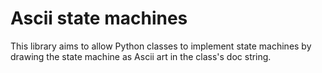 # Ascii state machines

This library aims to allow Python classes to implement state machines by 
drawing the state machine as Ascii art in the class's doc string.
